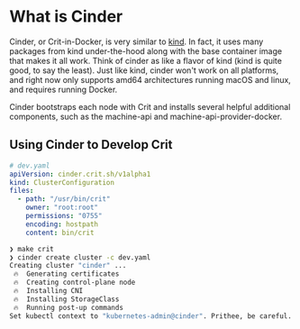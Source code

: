 # What is Cinder

Cinder, or Crit-in-Docker, is very similar to [kind](https://kind.sigs.k8s.io/). In fact, it uses many packages from kind under-the-hood along with the base container image that makes it all work. Think of cinder as like a flavor of kind (kind is quite good, to say the least). Just like kind, cinder won't work on all platforms, and right now only supports amd64 architectures running macOS and linux, and requires running Docker.

Cinder bootstraps each node with Crit and installs several helpful additional components, such as the machine-api and machine-api-provider-docker.

## Using Cinder to Develop Crit


```yaml
# dev.yaml
apiVersion: cinder.crit.sh/v1alpha1
kind: ClusterConfiguration
files:
  - path: "/usr/bin/crit"
    owner: "root:root"
    permissions: "0755"
    encoding: hostpath
    content: bin/crit
```

```sh
❯ make crit
❯ cinder create cluster -c dev.yaml
Creating cluster "cinder" ...
 🔥  Generating certificates
 🔥  Creating control-plane node
 🔥  Installing CNI
 🔥  Installing StorageClass
 🔥  Running post-up commands
Set kubectl context to "kubernetes-admin@cinder". Prithee, be careful.
```
